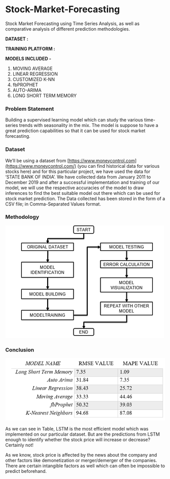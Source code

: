 # Stock-Market-Forecasting

Stock Market Forecasting using Time Series Analysis, as well as comparative analysis of different prediction methodologies.

**DATASET :** 

**TRAINING PLATFORM :** 

**MODELS INCLUDED -**
1. MOVING AVERAGE
 2. LINEAR REGRESSION
 3. CUSTOMIZED K-NN
 4. fbPROPHET
 5. AUTO-ARIMA
 6. LONG SHORT TERM MEMORY

### Problem Statement 
Building a supervised learning model which can study the various time-series trends with seasonality in the mix. The model is suppose to have a great prediction capabilities so that it can be used for stock market forecasting.

### Dataset
We’ll be using a dataset from [https://www.moneycontrol.com](https://www.moneycontrol.com/) (you can find historical data for various stocks here) and for this particular project, we have used the data for ‘STATE BANK OF INDIA’. We have collected data from January 2011 to December 2019 and after a successful implementation and training of our model, we will use the respective accuracies of the model to draw inferences to find the best suitable model out there which can be used for stock market prediction. The Data collected has been stored in the form of a CSV file; in Comma-Separated Values format.

### Methodology
![Methodology](https://github.com/dipanshuagarwal/Stock-Market-Forecasting/blob/master/Methodolgy.png)

### Conclusion
![Comparison](https://github.com/dipanshuagarwal/Stock-Market-Forecasting/blob/master/Compare.png)

As we can see in Table, LSTM is the most efficient model which was implemented on our particular dataset. But are the predictions from LSTM enough to identify whether the stock price will increase or decrease? Certainly not! 

As we know, stock price is affected by the news about the company and other factors like demonetization or merger/demerger of the companies. There are certain intangible factors as well which can often be impossible to predict beforehand.
